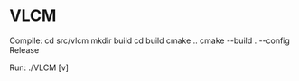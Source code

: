 # VLCM

Compile:
cd src/vlcm
mkdir build
cd build
cmake ..
cmake --build . --config Release

Run:
./VLCM <time-series-path> <window-min> <window-max> <correlation> [v]

